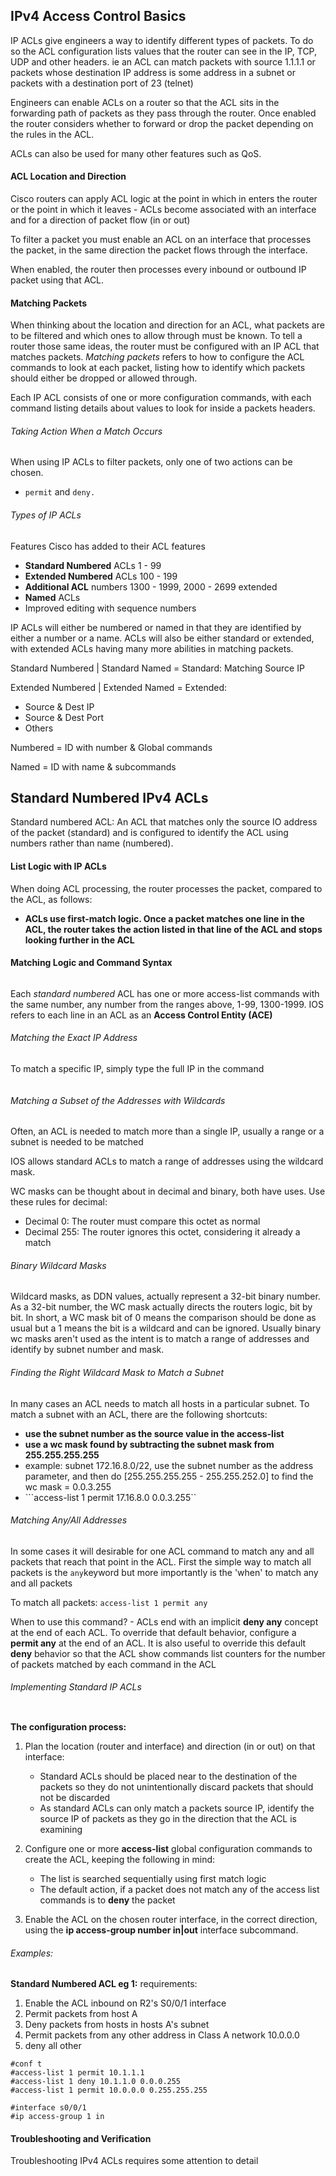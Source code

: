 ## IPv4 Access Control Basics

IP ACLs give engineers a way to identify different types of packets. To do so the ACL configuration lists values that the router can see in the IP, TCP, UDP and other headers. ie an ACL can match packets with source 1.1.1.1 or packets whose destination IP address is some address in a subnet or packets with a destination port of 23 (telnet)

Engineers can enable ACLs on a router so that the ACL sits in the forwarding path of packets as they pass through the router. Once enabled the router considers whether to forward or drop the packet depending on the rules in the ACL.

ACLs can also be used for many other features such as QoS. 

#### ACL Location and Direction
Cisco routers can apply ACL logic at the point in which in enters the router or the point in which it leaves - ACLs become associated with an interface and for a direction of packet flow (in or out)

To filter a packet you must enable an ACL on an interface that processes the packet, in the same direction the packet flows through the interface. 

When enabled, the router then processes every inbound or outbound IP packet using that ACL.

#### Matching Packets

When thinking about the location and direction for an ACL,  what packets are to be filtered and which ones to allow through must be known.
To tell a router those same ideas, the router must be configured with an IP ACL that matches packets. *Matching packets* refers to how to configure the ACL commands to look at each packet, listing how to identify which packets should either be dropped or allowed through.

Each IP ACL consists of one or more configuration commands, with each command listing details about values to look for inside a packets headers. 

###### Taking Action When a Match Occurs
When using IP ACLs to filter packets, only one of two actions can be chosen. 
 - ```permit``` and ```deny.```

###### Types of IP ACLs

Features Cisco has added to their ACL features

- **Standard Numbered** ACLs 1 - 99
- **Extended Numbered** ACLs 100 - 199
- **Additional ACL** numbers 1300 - 1999, 2000 - 2699 extended
- **Named** ACLs
- Improved editing with sequence numbers

IP ACLs will either be numbered or named in that they are identified by either a number or a name. ACLs will also be either standard or extended, with extended ACLs having many more abilities in matching packets.

Standard Numbered | Standard Named = Standard: Matching Source IP

Extended Numbered | Extended Named = Extended:
* Source & Dest IP
* Source & Dest Port
* Others

Numbered = ID with number & Global commands

Named = ID with name & subcommands
                        
## Standard Numbered IPv4 ACLs

Standard numbered ACL: An ACL that matches only the source IO address of the packet (standard) and is configured to identify the ACL using numbers rather than name (numbered).

#### List Logic with IP ACLs

When doing ACL processing, the router processes the packet, compared to the ACL, as follows:
- **ACLs use first-match logic. Once a packet matches one line in the ACL, the router takes the action listed in that line of the ACL and stops looking further in the ACL**

#### Matching Logic and Command Syntax

```access-list { 1 - 99 | 1300 - 1999 } { permit | deny } matching-params
```

Each *standard numbered* ACL has one or more access-list commands with the same number, any number from the ranges above, 1-99, 1300-1999. IOS refers to each line in an ACL as an **Access Control Entity (ACE)**

###### Matching the Exact IP Address

To match a specific IP, simply type the full IP in the command
```access-list 1 permit 10.10.10.1
```

###### Matching a Subset of the Addresses with Wildcards

Often, an ACL is needed to match more than a single IP, usually a range or a subnet is needed to be matched

IOS allows standard ACLs to match a range of addresses using the wildcard mask. 

WC masks can be thought about in decimal and binary, both have uses. Use these rules for decimal:

* Decimal 0: The router must compare this octet as normal
* Decimal 255: The router ignores this octet, considering it already a match

###### Binary Wildcard Masks

Wildcard masks, as DDN values, actually represent a 32-bit binary number. As a 32-bit number, the WC mask actually directs the routers logic, bit by bit.
In short, a WC mask bit of 0 means the comparison should be done as usual but a 1 means the bit is a wildcard and can be ignored.
Usually binary wc masks aren't used as the intent is to match a range of addresses and identify by subnet number and mask.

###### Finding the Right Wildcard Mask to Match a Subnet

In many cases an ACL needs to match all hosts in a particular subnet. To match a subnet with an ACL, there are the following shortcuts:
* **use the subnet number as the source value in the access-list**
* **use a wc mask found by subtracting the subnet mask from 255.255.255.255**
* example: subnet 172.16.8.0/22, use the subnet number as the address parameter, and then do [255.255.255.255 - 255.255.252.0] to find the wc mask = 0.0.3.255
* ```access-list 1 permit 17.16.8.0 0.0.3.255``

###### Matching Any/All Addresses

In some cases it will desirable for one ACL command to match any and all packets that reach that point in the ACL. First the simple way to match all packets is the ```any```keyword but more importantly is the 'when' to match any and all packets

To match all packets: ```access-list 1 permit any```

When to use this command? - ACLs end with an implicit **deny any** concept at the end of each ACL. To override that default behavior, configure a **permit any** at the end of an ACL.
It is also useful to override this default **deny** behavior so that the ACL show commands list counters for the number of packets matched by each command in the ACL

###### Implementing Standard IP ACLs

```access-list access-list-number {deny | permit} source [source-wildcard]
```

**The configuration process:**  

1. Plan the location (router and interface) and direction (in or out) on that interface:
    * Standard ACLs should be placed near to the destination of the packets so they do not unintentionally discard packets that should not be discarded
    * As standard ACLs can only match a packets source IP, identify the source IP of packets as they go in the direction that the ACL is examining

2. Configure one or more **access-list** global configuration commands to create the ACL, keeping the following in mind:
    * The list is searched sequentially using first match logic
    * The default action, if a packet does not match any of the access list commands is to **deny** the packet

3. Enable the ACL on the chosen router interface, in the correct direction, using the **ip access-group number in|out** interface subcommand.

###### Examples:

**Standard Numbered ACL eg 1:**
requirements:
1. Enable the ACL inbound on R2's S0/0/1 interface
2. Permit packets from host A
3. Deny packets from hosts in hosts A's subnet
4. Permit packets from any other address in Class A network 10.0.0.0
5. deny all other

```
#conf t
#access-list 1 permit 10.1.1.1
#access-list 1 deny 10.1.1.0 0.0.0.255
#access-list 1 permit 10.0.0.0 0.255.255.255

#interface s0/0/1
#ip access-group 1 in
```

#### Troubleshooting and Verification

Troubleshooting IPv4 ACLs requires some attention to detail





